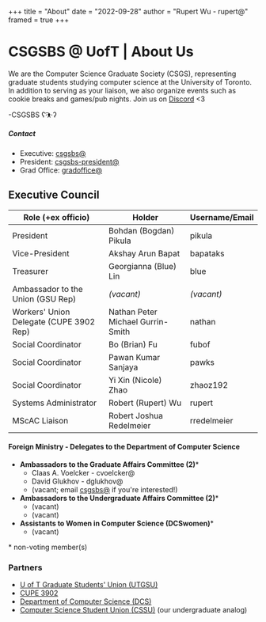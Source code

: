 +++
title = "About"
date = "2022-09-28"
author = "Rupert Wu - rupert@"
framed = true
+++

# CSGSBS @ UofT | About Us

We are the Computer Science Graduate Society (CSGS), representing graduate students studying computer science at the University of Toronto. In addition to serving as your liaison, we also organize events such as cookie breaks and games/pub nights. Join us on [Discord](https://discord.gg/qKWCNFvNBF) <3

-CSGSBS ʕ·͡ᴥ·ʔ

##### Contact

- Executive: [csgsbs@](mailto:csgsbs@cs.toronto.edu)
- President: [csgsbs-president@](mailto:csgsbs-president@cs.toronto.edu)
- Grad Office: [gradoffice@](mailto:gradoffice@cs.toronto.edu)

## Executive Council

| Role (+ex officio)                      | Holder                            | Username/Email |
| --------------------------------------- | --------------------------------- | -------------- |
| President                               | Bohdan (Bogdan) Pikula            | pikula         |
| Vice-President                          | Akshay Arun Bapat                 | bapataks       |
| Treasurer                               | Georgianna (Blue) Lin             | blue           |
| Ambassador to the Union (GSU Rep)       | _(vacant)_                        | _(vacant)_     |
| Workers' Union Delegate (CUPE 3902 Rep) | Nathan Peter Michael Gurrin-Smith | nathan         |
| Social Coordinator                      | Bo (Brian) Fu                     | fubof          |
| Social Coordinator                      | Pawan Kumar Sanjaya               | pawks          |
| Social Coordinator                      | Yi Xin (Nicole) Zhao              | zhaoz192       |
| Systems Administrator                   | Robert (Rupert) Wu                | rupert         |
| MScAC Liaison                           | Robert Joshua Redelmeier          | rredelmeier    |

#### Foreign Ministry - Delegates to the Department of Computer Science

- **Ambassadors to the Graduate Affairs Committee (2)**\*
  - Claas A. Voelcker - cvoelcker@
  - David Glukhov - dglukhov@
  - (vacant; email [csgsbs@](mailto:csgsbs@cs.toronto.edu) if you're interested!)
- **Ambassadors to the Undergraduate Affairs Committee (2)**\*
  - (vacant)
  - (vacant)
- **Assistants to Women in Computer Science (DCSwomen)**\*
  - (vacant)

\* non-voting member(s)

### Partners

- [U of T Graduate Students' Union (UTGSU)](https://utgsu.ca)
- [CUPE 3902](https://cupe3902.org)
- [Department of Computer Science (DCS)](https://web.cs.toronto.edu)
- [Computer Science Student Union (CSSU)](https://cssu.ca) (our undergraduate analog)
